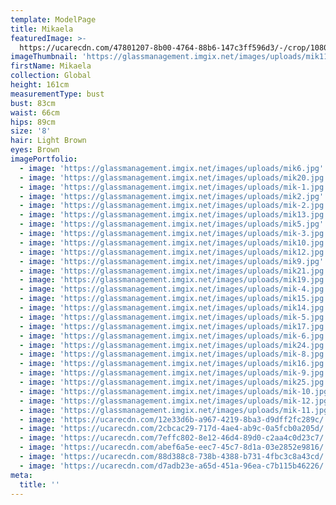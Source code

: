 ```yaml
---
template: ModelPage
title: Mikaela
featuredImage: >-
  https://ucarecdn.com/47801207-8b00-4764-88b6-147c3ff596d3/-/crop/1080x1105/0,0/-/preview/
imageThumbnail: 'https://glassmanagement.imgix.net/images/uploads/mik11.jpg'
firstName: Mikaela
collection: Global
height: 161cm
measurementType: bust
bust: 83cm
waist: 66cm
hips: 89cm
size: '8'
hair: Light Brown
eyes: Brown
imagePortfolio:
  - image: 'https://glassmanagement.imgix.net/images/uploads/mik6.jpg'
  - image: 'https://glassmanagement.imgix.net/images/uploads/mik20.jpg'
  - image: 'https://glassmanagement.imgix.net/images/uploads/mik-1.jpg'
  - image: 'https://glassmanagement.imgix.net/images/uploads/mik2.jpg'
  - image: 'https://glassmanagement.imgix.net/images/uploads/mik-2.jpg'
  - image: 'https://glassmanagement.imgix.net/images/uploads/mik13.jpg'
  - image: 'https://glassmanagement.imgix.net/images/uploads/mik5.jpg'
  - image: 'https://glassmanagement.imgix.net/images/uploads/mik-3.jpg'
  - image: 'https://glassmanagement.imgix.net/images/uploads/mik10.jpg'
  - image: 'https://glassmanagement.imgix.net/images/uploads/mik12.jpg'
  - image: 'https://glassmanagement.imgix.net/images/uploads/mik9.jpg'
  - image: 'https://glassmanagement.imgix.net/images/uploads/mik21.jpg'
  - image: 'https://glassmanagement.imgix.net/images/uploads/mik19.jpg'
  - image: 'https://glassmanagement.imgix.net/images/uploads/mik-4.jpg'
  - image: 'https://glassmanagement.imgix.net/images/uploads/mik15.jpg'
  - image: 'https://glassmanagement.imgix.net/images/uploads/mik14.jpg'
  - image: 'https://glassmanagement.imgix.net/images/uploads/mik-5.jpg'
  - image: 'https://glassmanagement.imgix.net/images/uploads/mik17.jpg'
  - image: 'https://glassmanagement.imgix.net/images/uploads/mik-6.jpg'
  - image: 'https://glassmanagement.imgix.net/images/uploads/mik24.jpg'
  - image: 'https://glassmanagement.imgix.net/images/uploads/mik-8.jpg'
  - image: 'https://glassmanagement.imgix.net/images/uploads/mik16.jpg'
  - image: 'https://glassmanagement.imgix.net/images/uploads/mik-9.jpg'
  - image: 'https://glassmanagement.imgix.net/images/uploads/mik25.jpg'
  - image: 'https://glassmanagement.imgix.net/images/uploads/mik-10.jpg'
  - image: 'https://glassmanagement.imgix.net/images/uploads/mik-12.jpg'
  - image: 'https://glassmanagement.imgix.net/images/uploads/mik-11.jpg'
  - image: 'https://ucarecdn.com/12e33d6b-a967-4219-8ba3-d9dff2fc289c/'
  - image: 'https://ucarecdn.com/2cbcac29-717d-4ae4-ab9c-0a5fcb0a205d/'
  - image: 'https://ucarecdn.com/7effc802-8e12-46d4-89d0-c2aa4c0d23c7/'
  - image: 'https://ucarecdn.com/abef6a5e-eec7-45c7-8d1a-03e2852e9816/'
  - image: 'https://ucarecdn.com/88d388c8-738b-4388-b731-4fbc3c8a43cd/'
  - image: 'https://ucarecdn.com/d7adb23e-a65d-451a-96ea-c7b115b46226/'
meta:
  title: ''
---
```


